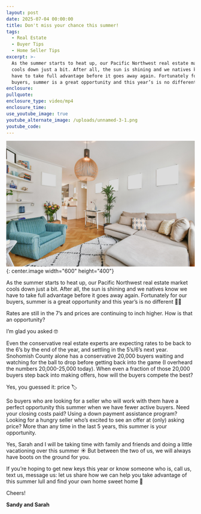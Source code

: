 ```yaml
---
layout: post
date: 2025-07-04 00:00:00
title: Don't miss your chance this summer!
tags:
  - Real Estate
  - Buyer Tips
  - Home Seller Tips
excerpt: >-
  As the summer starts to heat up, our Pacific Northwest real estate market
  cools down just a bit. After all, the sun is shining and we natives know we
  have to take full advantage before it goes away again. Fortunately for our
  buyers, summer is a great opportunity and this year’s is no different 🙌🏼
enclosure:
pullquote:
enclosure_type: video/mp4
enclosure_time:
use_youtube_image: true
youtube_alternate_image: /uploads/unnamed-3-1.png
youtube_code:
---
```

![](/uploads/unnamed-3.png){: center.image width="600" height="400"}

As the summer starts to heat up, our Pacific Northwest real estate market cools down just a bit. After all, the sun is shining and we natives know we have to take full advantage before it goes away again. Fortunately for our buyers, summer is a great opportunity and this year’s is no different 🙌🏼

Rates are still in the 7’s and prices are continuing to inch higher. How is that an opportunity?

I’m glad you asked 🤓

Even the conservative real estate experts are expecting rates to be back to the 6’s by the end of the year, and settling in the 5’s/6’s next year. Snohomish County alone has a conservative 20,000 buyers waiting and watching for the ball to drop before getting back into the game (I overheard the numbers 20,000-25,000 today). When even a fraction of those 20,000 buyers step back into making offers, how will the buyers compete the best?

Yes, you guessed it: price 🏷️

So buyers who are looking for a seller who will work with them have a perfect opportunity this summer when we have fewer active buyers. Need your closing costs paid? Using a down payment assistance program? Looking for a hungry seller who’s excited to see an offer at (only) asking price? More than any time in the last 5 years, this summer is your opportunity.

Yes, Sarah and I will be taking time with family and friends and doing a little vacationing over this summer ☀️ But between the two of us, we will always have boots on the ground for you.

If you’re hoping to get new keys this year or know someone who is, call us, text us, message us: let us share how we can help you take advantage of this summer lull and find your own home sweet home 🏡

Cheers!

**Sandy and Sarah**